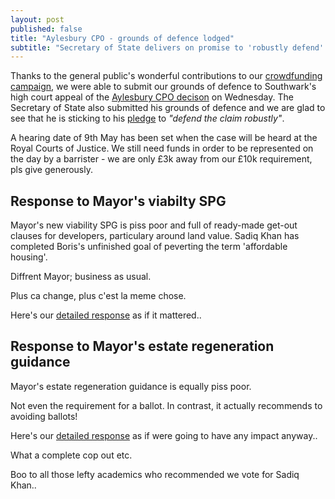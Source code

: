 ```yaml
---
layout: post
published: false
title: "Aylesbury CPO - grounds of defence lodged"
subtitle: "Secretary of State delivers on promise to 'robustly defend' his decision against Southwark's appeal"
---
```


Thanks to the general public's wonderful contributions to our [crowdfunding campaign](link), we were able to submit our grounds of defence to Southwark's high court appeal of the [Aylesbury CPO decison](link) on Wednesday. 
The Secretary of State also submitted his grounds of defence and we are glad to see that he is sticking to his [pledge](http://35percent.org/img/SoSresponsetoLbC.pdf) to _"defend the claim robustly"_. 

A hearing date of 9th May has been set when the case will be heard at the Royal Courts of Justice. We still need funds in order to be represented on the day by a barrister - we are only £3k away from our £10k requirement, pls give generously. 

## Response to Mayor's viabilty SPG
Mayor's new viability SPG is piss poor and full of ready-made get-out clauses for developers, particulary around land value. 
Sadiq Khan has completed Boris's unfinished goal of peverting the term 'affordable housing'.

Diffrent Mayor; business as usual.

Plus ca change, plus c'est la meme chose.

Here's our [detailed response](https://justspacelondon.files.wordpress.com/2017/02/affordable-hsg-spg-35-response-draft.pdf) as if it mattered..

## Response to Mayor's estate regeneration guidance
Mayor's estate regeneration guidance is equally piss poor.

Not even the requirement for a ballot.
In contrast, it actually recommends to avoiding ballots!

Here's our [detailed response](link) as if were going to have any impact anyway..

What a complete cop out etc.

Boo to all those lefty academics who recommended we vote for Sadiq Khan..


 

